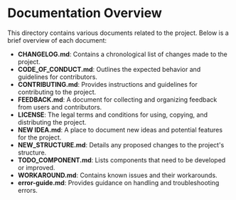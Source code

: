 # Documentation Overview

This directory contains various documents related to the project. Below is a brief overview of each document:

- **CHANGELOG.md**: Contains a chronological list of changes made to the project.
- **CODE_OF_CONDUCT.md**: Outlines the expected behavior and guidelines for contributors.
- **CONTRIBUTING.md**: Provides instructions and guidelines for contributing to the project.
- **FEEDBACK.md**: A document for collecting and organizing feedback from users and contributors.
- **LICENSE**: The legal terms and conditions for using, copying, and distributing the project.
- **NEW IDEA.md**: A place to document new ideas and potential features for the project.
- **NEW_STRUCTURE.md**: Details any proposed changes to the project's structure.
- **TODO_COMPONENT.md**: Lists components that need to be developed or improved.
- **WORKAROUND.md**: Contains known issues and their workarounds.
- **error-guide.md**: Provides guidance on handling and troubleshooting errors.
